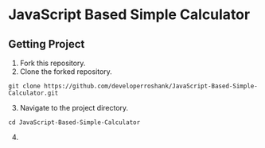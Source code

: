 # JavaScript Based Simple Calculator

## Getting Project

1. Fork this repository.
2. Clone the forked repository.

```
git clone https://github.com/developerroshank/JavaScript-Based-Simple-Calculator.git
```

3. Navigate to the project directory.

```
cd JavaScript-Based-Simple-Calculator
```

4. 
